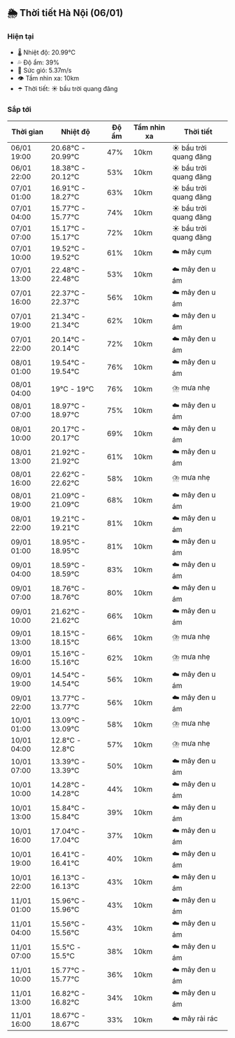 ## 🌦️ Thời tiết Hà Nội (06/01)

### Hiện tại

- 🌡️ Nhiệt độ: 20.99℃
- 💦 Độ ẩm: 39%
- 💨 Sức gió: 5.37m/s
- 👁️ Tầm nhìn xa: 10km
- ☂️ Thời tiết: ☀️ bầu trời quang đãng

### Sắp tới

| Thời gian | Nhiệt độ | Độ ẩm | Tầm nhìn xa | Thời tiết |
| --- | --- | --- | --- | --- |
| 06/01 19:00 | 20.68℃ - 20.99℃ | 47% | 10km | ☀️ bầu trời quang đãng |
| 06/01 22:00 | 18.38℃ - 20.12℃ | 53% | 10km | ☀️ bầu trời quang đãng |
| 07/01 01:00 | 16.91℃ - 18.27℃ | 63% | 10km | ☀️ bầu trời quang đãng |
| 07/01 04:00 | 15.77℃ - 15.77℃ | 74% | 10km | ☀️ bầu trời quang đãng |
| 07/01 07:00 | 15.17℃ - 15.17℃ | 72% | 10km | ☀️ bầu trời quang đãng |
| 07/01 10:00 | 19.52℃ - 19.52℃ | 61% | 10km | ☁️ mây cụm |
| 07/01 13:00 | 22.48℃ - 22.48℃ | 53% | 10km | ☁️ mây đen u ám |
| 07/01 16:00 | 22.37℃ - 22.37℃ | 56% | 10km | ☁️ mây đen u ám |
| 07/01 19:00 | 21.34℃ - 21.34℃ | 62% | 10km | ☁️ mây đen u ám |
| 07/01 22:00 | 20.14℃ - 20.14℃ | 72% | 10km | ☁️ mây đen u ám |
| 08/01 01:00 | 19.54℃ - 19.54℃ | 76% | 10km | ☁️ mây đen u ám |
| 08/01 04:00 | 19℃ - 19℃ | 76% | 10km | ⛈️ mưa nhẹ |
| 08/01 07:00 | 18.97℃ - 18.97℃ | 75% | 10km | ☁️ mây đen u ám |
| 08/01 10:00 | 20.17℃ - 20.17℃ | 69% | 10km | ☁️ mây đen u ám |
| 08/01 13:00 | 21.92℃ - 21.92℃ | 61% | 10km | ☁️ mây đen u ám |
| 08/01 16:00 | 22.62℃ - 22.62℃ | 58% | 10km | ⛈️ mưa nhẹ |
| 08/01 19:00 | 21.09℃ - 21.09℃ | 68% | 10km | ☁️ mây đen u ám |
| 08/01 22:00 | 19.21℃ - 19.21℃ | 81% | 10km | ☁️ mây đen u ám |
| 09/01 01:00 | 18.95℃ - 18.95℃ | 81% | 10km | ☁️ mây đen u ám |
| 09/01 04:00 | 18.59℃ - 18.59℃ | 83% | 10km | ☁️ mây đen u ám |
| 09/01 07:00 | 18.76℃ - 18.76℃ | 80% | 10km | ☁️ mây đen u ám |
| 09/01 10:00 | 21.62℃ - 21.62℃ | 66% | 10km | ☁️ mây đen u ám |
| 09/01 13:00 | 18.15℃ - 18.15℃ | 66% | 10km | ⛈️ mưa nhẹ |
| 09/01 16:00 | 15.16℃ - 15.16℃ | 62% | 10km | ⛈️ mưa nhẹ |
| 09/01 19:00 | 14.54℃ - 14.54℃ | 56% | 10km | ☁️ mây đen u ám |
| 09/01 22:00 | 13.77℃ - 13.77℃ | 56% | 10km | ☁️ mây đen u ám |
| 10/01 01:00 | 13.09℃ - 13.09℃ | 58% | 10km | ⛈️ mưa nhẹ |
| 10/01 04:00 | 12.8℃ - 12.8℃ | 57% | 10km | ⛈️ mưa nhẹ |
| 10/01 07:00 | 13.39℃ - 13.39℃ | 50% | 10km | ☁️ mây đen u ám |
| 10/01 10:00 | 14.28℃ - 14.28℃ | 44% | 10km | ☁️ mây đen u ám |
| 10/01 13:00 | 15.84℃ - 15.84℃ | 39% | 10km | ☁️ mây đen u ám |
| 10/01 16:00 | 17.04℃ - 17.04℃ | 37% | 10km | ☁️ mây đen u ám |
| 10/01 19:00 | 16.41℃ - 16.41℃ | 40% | 10km | ☁️ mây đen u ám |
| 10/01 22:00 | 16.13℃ - 16.13℃ | 43% | 10km | ☁️ mây đen u ám |
| 11/01 01:00 | 15.96℃ - 15.96℃ | 43% | 10km | ☁️ mây đen u ám |
| 11/01 04:00 | 15.56℃ - 15.56℃ | 43% | 10km | ☁️ mây đen u ám |
| 11/01 07:00 | 15.5℃ - 15.5℃ | 38% | 10km | ☁️ mây đen u ám |
| 11/01 10:00 | 15.77℃ - 15.77℃ | 36% | 10km | ☁️ mây đen u ám |
| 11/01 13:00 | 16.82℃ - 16.82℃ | 34% | 10km | ☁️ mây đen u ám |
| 11/01 16:00 | 18.67℃ - 18.67℃ | 33% | 10km | ☁️ mây rải rác |

